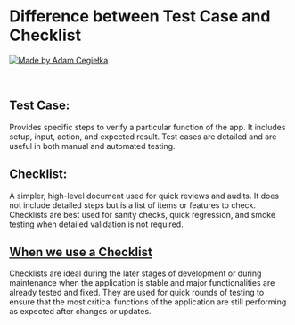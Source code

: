 # Difference between Test Case and Checklist

[![Made by Adam Cegiełka](https://img.shields.io/badge/made%20by%20-Adam%20Cegielka-blue.svg?style=flat-square)](https://adamcegielka.pl)

<br>

## Test Case: 

Provides specific steps to verify a particular function of the app. It includes setup, input, action, and expected result. Test cases are detailed and are useful in both manual and automated testing.

## Checklist: 

A simpler, high-level document used for quick reviews and audits. It does not include detailed steps but is a list of items or features to check. Checklists are best used for sanity checks, quick regression, and smoke testing when detailed validation is not required.

## [When we use a Checklist](#)

Checklists are ideal during the later stages of development or during maintenance when the application is stable and major functionalities are already tested and fixed. They are used for quick rounds of testing to ensure that the most critical functions of the application are still performing as expected after changes or updates.